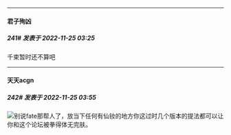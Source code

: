 

*****

####  君子殉凶  
##### 241#       发表于 2022-11-25 03:25

千束暂时还不算吧

*****

####  天天acgn  
##### 242#       发表于 2022-11-25 03:55

<img src="https://static.saraba1st.com/image/smiley/face2017/037.png" referrerpolicy="no-referrer">别说fate那帮人了，放当下任何有仙钕的地方你这过时几个版本的提法都可以让你和这个论坛被拳得体无完肤。


